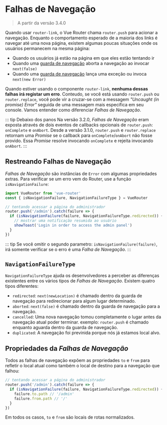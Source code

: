# Falhas de Navegação

> A partir da versão 3.4.0

Quando usar `router-link`, o Vue Router chama `router.push` para acionar a navegação. Enquanto o comportamento esperado de a maioria dos links é navegar até uma nova página, existem algumas poucas situações onde os usuários permanecem na mesma página:

- Quando os usuários já estão na página em que eles estão tentando ir
- Quando uma [guarda de navegação](./navigation-guards.md) aborta a navegação ao invocar `next(false)`
- Quando uma [guarda de navegação](./navigation-guards.md) lança uma exceção ou invoca `next(new Error)`


Quando estiver usando o componente `router-link`, **nenhuma dessas falhas irá registar um erro**. Conteudo, se você está usando `router.push` ou `router.replace`, você pode vir a cruzar-se com a messagem _"Uncaught (in promise) Error"_ seguida de uma messagem mais especifica em seu console. Vamos entender como diferenciar _Falhas de Navegação_.

::: tip Debaixo dos panos
Na versão 3.2.0, _Falhas de Navegação_ eram exposta através de dois eventos de callbacks opcionais de `router.push`: `onComplete` e `onAbort`. Desde a versão 3.1.0, `router.push` e `router.replace` retornam uma _Promise_ se o callback para `onComplete`/`onAbort` não fosse provido. Essa _Promise_ resolve invocando `onComplete` e rejeita invocando `onAbort`.
:::

## Restreando Falhas de Navegação

_Falhas de Navegação_ são instâncias de `Error` com algumas propriedades extras. Para verificar se um erro vem do Router, use a função `isNavigationFailure`:

```js
import VueRouter from 'vue-router'
const { isNavigationFailure, NavigationFailureType } = VueRouter

// tentando acessar a página do administrador
router.push('/admin').catch(failure => {
  if (isNavigationFailure(failure, NavigationFailureType.redirected)) {
    // mostrar uma notificação resumida ao usuário
    showToast('Login in order to access the admin panel')
  }
})
```

::: tip
Se você omitir o segundo parametro: `isNavigationFailure(failure)`, irá somente verificar se o erro é uma _Falha de Navegação_.
:::

## `NavigationFailureType`

`NavigationFailureType` ajuda os desenvolvedores a perceber as diferenças existentes entre os vários tipos de _Falhas de Navegação_. Existem quatro tipos diferentes:

- `redirected`: `next(newLocation)` é chamado dentro da guarda de navegação para redirecionar para algum lugar determinado.
- `aborted`: `next(false)` é chamado dentro da guarda de navegação para a navegação.
- `cancelled`: Uma nova navegação tomou completamente o lugar antes da navegação atual poder terminar. exemplo: `router.push` é chamado enquanto aguarda dentro da guarda de navegação.
- `duplicated`: A navegação foi previnida porque nós já estamos local alvo.

## Propriedades da _Falhas de Navegação_

Todos as falhas de navegação expõem as propriedades `to` e `from` para refletir o local atual como também o local de destino para a navegação que falhou:

```js
// tentando acessar a página do administrador
router.push('/admin').catch(failure => {
  if (isNavigationFailure(failure, NavigationFailureType.redirected)) {
    failure.to.path // '/admin'
    failure.from.path // '/'
  }
})
```

Em todos os casos, `to` e `from` são locais de rotas normalizados.
